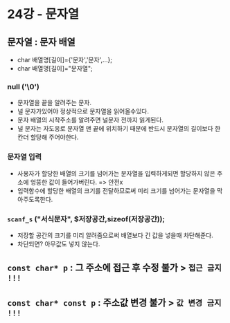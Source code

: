 # 24강 - 문자열
## 문자열 : 문자 배열
- char 배열명[길이]={'문자','문자',...};
- char 배열명[길이]="문자열";

### null ('\0')
- 문자열을 끝을 알려주는 문자.
- 널 문자가있어야 정상적으로 문자열을 읽어올수있다.
- 문자 배열의 시작주소를 알려주면 널문자 전까지 읽게된다.
- 널 문자는 자도응로 문자열 맨 끝에 위치하기 때문에 반드시 문자열의 길이보다 한칸더 할당해 주어야한다.

### 문자열 입력
- 사용자가 할당한 배열의 크기를 넘어가는 문자열을 입력하게되면 할당하지 않은 주소에 엉뚱한 값이 들어가버린다. => 안전x
- 입력함수에 할당한 배열의 크기를 전달하므로써 미리 크기를 넘어가는 문자열을 막아주도록한다.

### `scanf_s` ("서식문자", $저장공간,sizeof(저장공간));
- 저장할 공간의 크기를 미리 알려줌으로써 배열보다 긴 값을 넣을때 차단해준다.
- 차단되면? 아무값도 넣지 않는다.

## `const char* p` : 그 주소에 접근 후 수정 불가 > `접근 금지 !!!`
## `const char* const p` : 주소값 변경 불가 > `값 변경 금지 !!!`